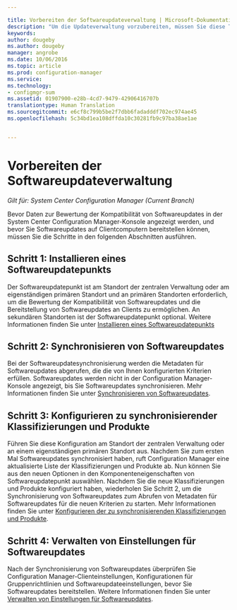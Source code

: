 ```yaml
---

title: Vorbereiten der Softwareupdateverwaltung | Microsoft-Dokumentation
description: "Um die Updateverwaltung vorzubereiten, müssen Sie diese Tasks durchführen, um Daten zur Bewertung der Kompatibilität in der System Center Configuration Manager-Konsole anzuzeigen."
keywords: 
author: dougeby
ms.author: dougeby
manager: angrobe
ms.date: 10/06/2016
ms.topic: article
ms.prod: configuration-manager
ms.service: 
ms.technology:
- configmgr-sum
ms.assetid: 01907900-e28b-4cd7-9479-42906416707b
translationtype: Human Translation
ms.sourcegitcommit: e6cf8c799b5be2f7dbb6fadadddf702ec974ae45
ms.openlocfilehash: 5c34bd1ea108dffda10c30281fb9c97ba38ae1ae


---
```


# <a name="prepare-for-software-updates-management"></a>Vorbereiten der Softwareupdateverwaltung

*Gilt für: System Center Configuration Manager (Current Branch)*

Bevor Daten zur Bewertung der Kompatibilität von Softwareupdates in der System Center Configuration Manager-Konsole angezeigt werden, und bevor Sie Softwareupdates auf Clientcomputern bereitstellen können, müssen Sie die Schritte in den folgenden Abschnitten ausführen.

## <a name="step-1-install-a-software-update-point"></a>Schritt 1: Installieren eines Softwareupdatepunkts  
Der Softwareupdatepunkt ist am Standort der zentralen Verwaltung oder am eigenständigen primären Standort und an primären Standorten erforderlich, um die Bewertung der Kompatibilität von Softwareupdates und die Bereitstellung von Softwareupdates an Clients zu ermöglichen. An sekundären Standorten ist der Softwareupdatepunkt optional. Weitere Informationen finden Sie unter [Installieren eines Softwareupdatepunkts](install-a-software-update-point.md)  

## <a name="step-2-synchronize-software-updates"></a>Schritt 2: Synchronisieren von Softwareupdates
Bei der Softwareupdatesynchronisierung werden die Metadaten für Softwareupdates abgerufen, die die von Ihnen konfigurierten Kriterien erfüllen. Softwareupdates werden nicht in der Configuration Manager-Konsole angezeigt, bis Sie Softwareupdates synchronisieren. Mehr Informationen finden Sie unter [Synchronisieren von Softwareupdates](synchronize-software-updates.md).   

## <a name="step-3-configure-classifications-and-products-to-synchronize"></a>Schritt 3: Konfigurieren zu synchronisierender Klassifizierungen und Produkte
Führen Sie diese Konfiguration am Standort der zentralen Verwaltung oder an einem eigenständigen primären Standort aus. Nachdem Sie zum ersten Mal Softwareupdates synchronisiert haben, ruft Configuration Manager eine aktualisierte Liste der Klassifizierungen und Produkte ab. Nun können Sie aus den neuen Optionen in den Komponenteneigenschaften von Softwareupdatepunkt auswählen. Nachdem Sie die neue Klassifizierungen und Produkte konfiguriert haben, wiederholen Sie Schritt 2, um die Synchronisierung von Softwareupdates zum Abrufen von Metadaten für Softwareupdates für die neuen Kriterien zu starten. Mehr Informationen finden Sie unter [Konfigurieren der zu synchronisierenden Klassifizierungen und Produkte](configure-classifications-and-products.md).

## <a name="step-4-manage-settings-for-software-updates"></a>Schritt 4: Verwalten von Einstellungen für Softwareupdates
Nach der Synchronisierung von Softwareupdates überprüfen Sie Configuration Manager-Clienteinstellungen, Konfigurationen für Gruppenrichtlinien und Softwareupdateeinstellungen, bevor Sie Softwareupdates bereitstellen. Weitere Informationen finden Sie unter [Verwalten von Einstellungen für Softwareupdates](manage-settings-for-software-updates.md).



<!--HONumber=Dec16_HO3-->


